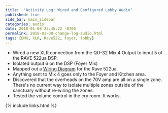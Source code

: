 ```yaml
---
title:  "Activity Log: Wired and Configured Lobby Audio"
published: true
side_bar: main_sidebar
categories: audio
date: 2018-01-08 23:45:22 -0700
permalink: 2018-01-08-change-log-audio.html
tags: [DMX, XLR, Rave522, foyer, lobby]
---
```


- Wired a new XLR connection from the QU-32 Mix 4 Output to input 5 of the RAVE 522ua DSP.
- Isolated output 6 on the DSP (Foyer Mix)
- Mapped out a [Wiring Diagram](https://github.com/NewValleyChurch/Infrastructure-docs/blob/master/Worship-Ministries/Sound/Audio%20Hardware/DSP-Wiring-Diagram.md#wiring-diagram) for the Rave 522ua.
- Anything sent to Mix 4 goes only to the Foyer and Kitchen area.
- Discovered that the overheads on the 70V amp are all on a single zone.  There's no current way to isolate multiple zones outside of the sanctuary without re-wiring the zones.
- Tested the volume control in the cry room.  It works.

{% include links.html %}
